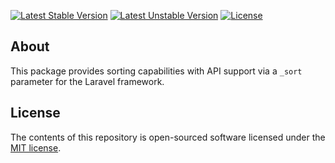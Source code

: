 [![Latest Stable Version](https://poser.pugx.org/chrislentz/laravel-api-sorting/version)](https://packagist.org/packages/chrislentz/laravel-api-sorting)
[![Latest Unstable Version](https://poser.pugx.org/chrislentz/laravel-api-sorting/v/unstable)](//packagist.org/packages/chrislentz/laravel-api-sorting)
[![License](https://poser.pugx.org/chrislentz/laravel-api-sorting/license)](https://packagist.org/packages/chrislentz/laravel-api-sorting)

## About
This package provides sorting capabilities with API support via a `_sort` parameter for the Laravel framework.

## License
The contents of this repository is open-sourced software licensed under the [MIT license](http://opensource.org/licenses/MIT).
